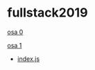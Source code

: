 # fullstack2019

[osa 0](https://github.com/strajama/fullstack2019/tree/master/osa0)

[osa 1](https://github.com/strajama/fullstack2019/tree/master/osa1)
* [index.js](https://github.com/strajama/fullstack2019/blob/master/osa1/src/index.js)
